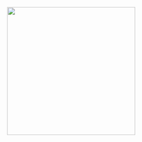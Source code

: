 <a href="mailto:feedback@sangwichspot.com">
<img width="300" height="300" src="./res/sangwich-bow.jpg">
</a>

